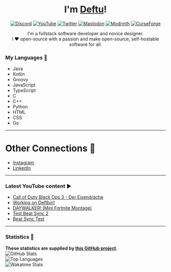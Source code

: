 <div align="center">

# I'm [Deftu][website]!

[![Discord](https://cdn.jsdelivr.net/npm/@intergrav/devins-badges@3/assets/cozy-minimal/social/discord-singular_64h.png)][discord]
[![YouTube](https://cdn.jsdelivr.net/npm/@intergrav/devins-badges@3/assets/cozy-minimal/social/youtube-singular_64h.png)][youtube]
[![Twitter](https://cdn.jsdelivr.net/npm/@intergrav/devins-badges@3/assets/cozy-minimal/social/twitter-singular_64h.png)][twitter]
[![Mastodon](https://cdn.jsdelivr.net/npm/@intergrav/devins-badges@3/assets/cozy-minimal/social/mastodon-singular_64h.png)][mastodon]
[![Modrinth](https://cdn.jsdelivr.net/npm/@intergrav/devins-badges@3/assets/cozy-minimal/available/modrinth_64h.png)][modrinth]
[![CurseForge](https://cdn.jsdelivr.net/npm/@intergrav/devins-badges@3/assets/cozy-minimal/available/curseforge_64h.png)][curseforge]

I'm a fullstack software developer and novice designer.  
I ❤️ open-source with a passion and make open-source, self-hostable software for all.
  
</div>

### My Languages 💬
- Java
- Kotlin
- Groovy
- JavaScript
- TypeScript
- C
- C++
- Python
- HTML
- CSS
- Go

---

# Other Connections 🔗
- [Instagram][instagram]
- [LinkedIn][linkedin]

---

### Latest YouTube content ▶
<!-- YOUTUBE:START -->
- [Call of Duty Black Ops 3 - Der Eisendrache](https://www.youtube.com/watch?v=7Va0P16NNqM)
- [Working on Deftbin!](https://www.youtube.com/watch?v=-K8xQM9Z1aA)
- [DAYWALKER! &lpar;Mini Fortnite Montage&rpar;](https://www.youtube.com/watch?v=gw5TDTOs03M)
- [Test Beat Sync 2](https://www.youtube.com/watch?v=-2AoQl7DcC8)
- [Beat Sync Test](https://www.youtube.com/watch?v=KZeRZ9xMIvw)
<!-- YOUTUBE:END -->

---

### Statistics 📜
**These statistics are supplied by [this GitHub project](https://github.com/anuraghazra/github-readme-stats).**  
![GitHub Stats](https://github-readme-stats.vercel.app/api?username=Deftu&show_icons=trye&line_height=27&theme=onedark&hide_border=true)  
![Top Languages](https://github-readme-stats.vercel.app/api/top-langs/?username=Deftu&card_width=400&langs_count=10&hide_border=true&theme=onedark)  
![Wakatime Stats](https://github-readme-stats.vercel.app/api/wakatime?username=Deftu&theme=onedark&hide_border=true)

[website]: https://deftu.xyz/

[discord]: https://shr.deftu.xyz/discord
[youtube]: https://www.youtube.com/@deftudev
[twitter]: https://twitter.com/DeftuDev
[mastodon]: https://floss.social/@deftu
[modrinth]: https://modrinth.com/user/deftu
[curseforge]: https://www.curseforge.com/members/deftudev
[instagram]: https://www.instagram.com/deftudev
[linkedin]: https://www.linkedin.com/in/matthew-vaughan-047800226
